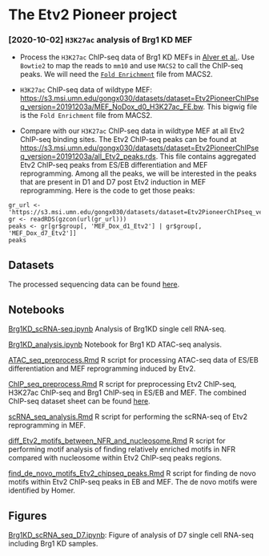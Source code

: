 # The Etv2 Pioneer project


### [2020-10-02] `H3K27ac` analysis of Brg1 KD MEF

* Process the `H3K27ac` ChIP-seq data of Brg1 KD MEFs in [Alver et al.](https://www.nature.com/articles/ncomms14648#Sec6).  Use `Bowtie2` to map the reads to `mm10` and use `MACS2` to call the ChIP-seq peaks.  We will need the [`Fold Enrichment`](https://github.com/macs3-project/MACS/wiki/Build-Signal-Track) file from MACS2.

* `H3K27ac` ChIP-seq data of wildtype MEF: https://s3.msi.umn.edu/gongx030/datasets/dataset=Etv2PioneerChIPseq_version=20191203a/MEF_NoDox_d0_H3K27ac_FE.bw.  This bigwig file is the `Fold Enrichment` file from MACS2. 

* Compare with our `H3K27ac` ChIP-seq data in wildtype MEF at all Etv2 ChIP-seq binding sites.  The Etv2 ChIP-seq peaks can be found at https://s3.msi.umn.edu/gongx030/datasets/dataset=Etv2PioneerChIPseq_version=20191203a/all_Etv2_peaks.rds. This file contains aggregated Etv2 ChIP-seq peaks from ES/EB differentiation and MEF reprogramming.  Among all the peaks, we will be interested in the peaks that are present in D1 and D7 post Etv2 induction in MEF reprogramming.  Here is the code to get those peaks:

```
gr_url <- 'https://s3.msi.umn.edu/gongx030/datasets/dataset=Etv2PioneerChIPseq_version=20191203a/all_Etv2_peaks.rds' 
gr <- readRDS(gzcon(url(gr_url)))
peaks <- gr[gr$group[, 'MEF_Dox_d1_Etv2'] | gr$group[, 'MEF_Dox_d7_Etv2']]
peaks
```

## Datasets

The processed sequencing data can be found [here](https://docs.google.com/spreadsheets/d/18E90G_y3H5jT5wbNObcNY0Jdhqo0YWRMrPHzvoaiwD8/edit?usp=sharing). 

## Notebooks

[Brg1KD_scRNA-seq.ipynb](https://colab.research.google.com/drive/18I1xy3uPzhEfTzZZbM-bPJTITMnPoHHB?usp=sharing) Analysis of Brg1KD single cell RNA-seq. 

[Brg1KD_analysis.ipynb](Brg1KD_analysis.ipynb) Notebook for Brg1 KD ATAC-seq analysis. 

[ATAC_seq_preprocess.Rmd](ATAC_seq_preprocess.Rmd) R script for processing ATAC-seq data of ES/EB differentiation and MEF reprogramming induced by Etv2.  

[ChIP_seq_preprocess.Rmd](ChIP_seq_preprocess.Rmd) R script for preprocessing Etv2 ChIP-seq, H3K27ac ChIP-seq and Brg1 ChIP-seq in ES/EB and MEF.  The combined ChIP-seq dataset sheet can be found [here](https://docs.google.com/spreadsheets/d/1UWiduM3Pv-GsVGmfxFApnyVBI1THMR8n8wHg5st3b5c/edit?usp=sharing).  

[scRNA_seq_analysis.Rmd](scRNA_seq_analysis.Rmd) R script for performing the scRNA-seq of Etv2 reprogramming in MEF. 

[diff_Etv2_motifs_between_NFR_and_nucleosome.Rmd](diff_Etv2_motifs_between_NFR_and_nucleosome.Rmd) R script for performing motif analysis of finding relatively enriched motifs in NFR compared with nucleosome within Etv2 ChIP-seq peaks regions. 

[find_de_novo_motifs_Etv2_chipseq_peaks.Rmd](find_de_novo_motifs_Etv2_chipseq_peaks.Rmd) R script for finding de novo motifs within Etv2 ChIP-seq peaks in EB and MEF.  The de novo motifs were identified by Homer. 

## Figures

[Brg1KD_scRNA_seq_D7.ipynb](Brg1KD_scRNA_seq_D7.ipynb): Figure of analysis of D7 single cell RNA-seq including Brg1 KD samples.
